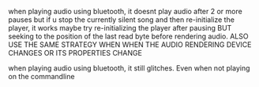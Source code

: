 when playing audio using bluetooth, it doesnt play audio after 2 or more pauses
 but if u stop the currently silent song and then re-initialize the player, it works
  maybe try re-initializing the player after pausing BUT seeking to the position of the last read byte before rendering audio.
   ALSO USE THE SAME STRATEGY WHEN WHEN THE AUDIO RENDERING DEVICE CHANGES OR ITS PROPERTIES CHANGE

when playing audio using bluetooth, it still glitches. Even when not playing on the commandline
